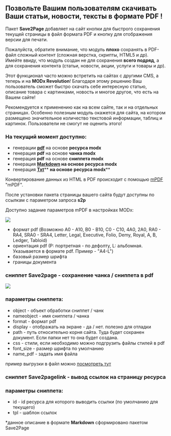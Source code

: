 ## Позвольте Вашим пользователям скачивать Ваши статьи, новости, тексты в формате PDF !

Пакет **Save2Page** добавляет на сайт кнопки для быстрого сохранения текущей страницы в файл формата PDF и кнопку для отображения версии для печати.
  
Пожалуйста, обратите внимание, что модуль **плохо** сохранять в PDF-файл сложный контент (сложная верстка, скрипты, HTML5 и др). Имейте ввиду, что модуль создан не для сохранения **всего подряд**, а для сохранения контента (статьи, новости, акции, услуги и товары и др).  
  
Этот функционал часто можно встретить на сайтах с другими CMS, а теперь и на **MODx Revolution**! Благодаря этому решению Ваш пользователь сможет быстро скачать себе интересную статью, описание товара с картинками, новость и многое другое, что есть на Вашем сайте!
  
Рекомендуется к применению как на всем сайте, так и на отдельных страницах. Особенно полезным модуль окажется для сайта, на котором размещено значительное количество текстовой информации, таблиц и картинок. Пользователи не смогут не оценить этого!

### На текущий момент доступно:

- генерации [**pdf**][0] на основе **ресурса modx**
- генерация **pdf** на основе **чанка modx**
- генерация **pdf** на основе **сниппета modx**
- генерация **[Markdown][1] **на основе** **ресурса modx****
- генерация **[Txt][2]**** **на основе** **ресурса modx****

Конвертирование данных из HTML в PDF происходит с помощью [mPDF][3] "mPDF".

После установки пакета страницы вашего сайта будут доступны по ссылкам с параметром запроса **s2p**

Доступно задание параметров mPDF в настройках MODx:

[![](https://file.modx.pro/files/3/2/7/32765c451cddbcbd0c8997731636f505s.jpg)](https://file.modx.pro/files/3/2/7/32765c451cddbcbd0c8997731636f505.png)

- формат pdf (Возможно A0 - A10, B0 - B10, C0 - C10, 4A0, 2A0, RA0 - RA4, SRA0 - SRA4, Letter, Legal, Executive, Folio, Demy, Royal, A, B, Ledger, Tabloid)
- ориентация pdf (P: портретная - по дефолту, L: альбомная. Указывается в формате pdf. Пример - &quot;A4-L&quot;)
- базовый размер шрифта
- границы документа

### сниппет Save2page - сохранение чанка / сниппета в pdf

[![](https://file.modx.pro/files/5/7/1/57173668cc8975edee4617f1897847e9s.jpg)](https://file.modx.pro/files/5/7/1/57173668cc8975edee4617f1897847e9.png)

### параметры сниппета:

- object - объект обработки сниппет / чанк
- nameobject - имя сниппета / чанка
- format - формат pdf
- display - отображать на экране - да / нет. полезно для отладки
- path - путь относительно корня сайта. Туда будет сохранен документ. Если папки нет то она будет создана.
- css - стили, если необходимо можно подгрузить файлы стилей в pdf
- font_size - размер шрифта по умолчанию
- name_pdf - задать имя файла

пример выгрузки в файл можно [посмотреть тут][4]

### сниппет Save2pagelink - вывод ссылок на страницу ресурса

### параметры сниппета:

- id - id ресурса для которого выводить ссылки (по умолчанию для текущего)
- tpl - шаблон ссылок

*данное описание в формате **Markdown** сформировано пакетом Save2Page

[0]: http://s2p.vgrish.ru/?s2p=pdf&download=0
[1]: http://s2p.vgrish.ru/?s2p=md&download=0
[2]: http://s2p.vgrish.ru/?s2p=text&download=0
[3]: https://github.com/finwe/mpdf
[4]: http://s2p.vgrish.ru/primer-vyigruzki-v-fajl.html
